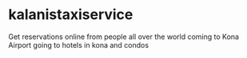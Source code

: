 # kalanistaxiservice
Get reservations online from people all over the world coming to Kona Airport going to hotels in kona and condos
